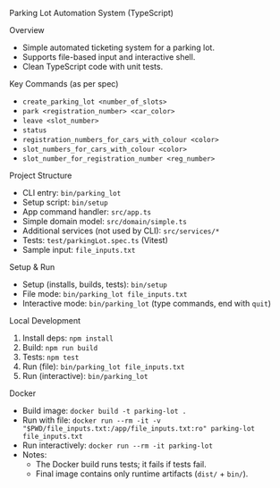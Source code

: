 Parking Lot Automation System (TypeScript)

Overview
- Simple automated ticketing system for a parking lot.
- Supports file-based input and interactive shell.
- Clean TypeScript code with unit tests.

Key Commands (as per spec)
- `create_parking_lot <number_of_slots>`
- `park <registration_number> <car_color>`
- `leave <slot_number>`
- `status`
- `registration_numbers_for_cars_with_colour <color>`
- `slot_numbers_for_cars_with_colour <color>`
- `slot_number_for_registration_number <reg_number>`

Project Structure
- CLI entry: `bin/parking_lot`
- Setup script: `bin/setup`
- App command handler: `src/app.ts`
- Simple domain model: `src/domain/simple.ts`
- Additional services (not used by CLI): `src/services/*`
- Tests: `test/parkingLot.spec.ts` (Vitest)
- Sample input: `file_inputs.txt`

Setup & Run
- Setup (installs, builds, tests): `bin/setup`
- File mode: `bin/parking_lot file_inputs.txt`
- Interactive mode: `bin/parking_lot` (type commands, end with `quit`)

Local Development
1) Install deps: `npm install`
2) Build: `npm run build`
3) Tests: `npm test`
4) Run (file): `bin/parking_lot file_inputs.txt`
5) Run (interactive): `bin/parking_lot`

Docker
- Build image: `docker build -t parking-lot .`
- Run with file: `docker run --rm -it -v "$PWD/file_inputs.txt:/app/file_inputs.txt:ro" parking-lot file_inputs.txt`
- Run interactively: `docker run --rm -it parking-lot`
- Notes:
  - The Docker build runs tests; it fails if tests fail.
  - Final image contains only runtime artifacts (`dist/` + `bin/`).

